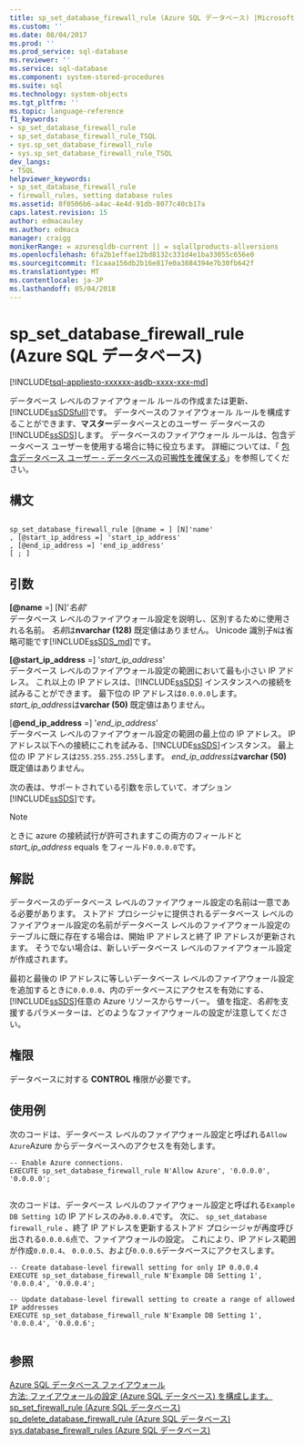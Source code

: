 ```yaml
---
title: sp_set_database_firewall_rule (Azure SQL データベース) |Microsoft ドキュメント
ms.custom: ''
ms.date: 08/04/2017
ms.prod: ''
ms.prod_service: sql-database
ms.reviewer: ''
ms.service: sql-database
ms.component: system-stored-procedures
ms.suite: sql
ms.technology: system-objects
ms.tgt_pltfrm: ''
ms.topic: language-reference
f1_keywords:
- sp_set_database_firewall_rule
- sp_set_database_firewall_rule_TSQL
- sys.sp_set_database_firewall_rule
- sys.sp_set_database_firewall_rule_TSQL
dev_langs:
- TSQL
helpviewer_keywords:
- sp_set_database_firewall_rule
- firewall_rules, setting database rules
ms.assetid: 8f0506b6-a4ac-4e4d-91db-8077c40cb17a
caps.latest.revision: 15
author: edmacauley
ms.author: edmaca
manager: craigg
monikerRange: = azuresqldb-current || = sqlallproducts-allversions
ms.openlocfilehash: 6fa2b1effae12bd8132c331d4e1ba33055c656e0
ms.sourcegitcommit: f1caaa156db2b16e817e0a3884394e7b30fb642f
ms.translationtype: MT
ms.contentlocale: ja-JP
ms.lasthandoff: 05/04/2018
---
```

# <a name="spsetdatabasefirewallrule-azure-sql-database"></a>sp_set_database_firewall_rule (Azure SQL データベース)
[!INCLUDE[tsql-appliesto-xxxxxx-asdb-xxxx-xxx-md](../../includes/tsql-appliesto-xxxxxx-asdb-xxxx-xxx-md.md)]

  データベース レベルのファイアウォール ルールの作成または更新、[!INCLUDE[ssSDSfull](../../includes/sssdsfull-md.md)]です。 データベースのファイアウォール ルールを構成することができます、**マスター**データベースとのユーザー データベースの[!INCLUDE[ssSDS](../../includes/sssds-md.md)]します。 データベースのファイアウォール ルールは、包含データベース ユーザーを使用する場合に特に役立ちます。 詳細については、「 [包含データベース ユーザー - データベースの可搬性を確保する](../../relational-databases/security/contained-database-users-making-your-database-portable.md)」を参照してください。  
  
## <a name="syntax"></a>構文  
  
```  
  
sp_set_database_firewall_rule [@name = ] [N]'name'  
, [@start_ip_address =] 'start_ip_address'  
, [@end_ip_address =] 'end_ip_address'
[ ; ]  
```  
  
## <a name="arguments"></a>引数  
 **[@name**  =] [N]'*名前*'  
 データベース レベルのファイアウォール設定を説明し、区別するために使用される名前。 *名前*は**nvarchar (128)** 既定値はありません。 Unicode 識別子`N`は省略可能です[!INCLUDE[ssSDS_md](../../includes/sssds-md.md)]です。 
  
 **[@start_ip_address**  =] '*start_ip_address*'  
 データベース レベルのファイアウォール設定の範囲において最も小さい IP アドレス。 これ以上の IP アドレスは、[!INCLUDE[ssSDS](../../includes/sssds-md.md)] インスタンスへの接続を試みることができます。 最下位の IP アドレスは`0.0.0.0`します。 *start_ip_address*は**varchar (50)** 既定値はありません。  
  
 [**@end_ip_address** =] '*end_ip_address*'  
 データベース レベルのファイアウォール設定の範囲の最上位の IP アドレス。 IP アドレス以下への接続にこれを試みる、[!INCLUDE[ssSDS](../../includes/sssds-md.md)]インスタンス。 最上位の IP アドレスは`255.255.255.255`します。 *end_ip_address*は**varchar (50)** 既定値はありません。  
  
 次の表は、サポートされている引数を示していて、オプション[!INCLUDE[ssSDS](../../includes/sssds-md.md)]です。  
  
> [!NOTE]  
>  ときに azure の接続試行が許可されますこの両方のフィールドと*start_ip_address* equals をフィールド`0.0.0.0`です。  
  
## <a name="remarks"></a>解説  
 データベースのデータベース レベルのファイアウォール設定の名前は一意である必要があります。 ストアド プロシージャに提供されるデータベース レベルのファイアウォール設定の名前がデータベース レベルのファイアウォール設定のテーブルに既に存在する場合は、開始 IP アドレスと終了 IP アドレスが更新されます。 そうでない場合は、新しいデータベース レベルのファイアウォール設定が作成されます。  
  
 最初と最後の IP アドレスに等しいデータベース レベルのファイアウォール設定を追加するときに`0.0.0.0`、内のデータベースにアクセスを有効にする、[!INCLUDE[ssSDS](../../includes/sssds-md.md)]任意の Azure リソースからサーバー。 値を指定、*名前*を支援するパラメーターは、どのようなファイアウォールの設定が注意してください。  
  
## <a name="permissions"></a>権限  
 データベースに対する **CONTROL** 権限が必要です。  
  
## <a name="examples"></a>使用例  
 次のコードは、データベース レベルのファイアウォール設定と呼ばれる`Allow Azure`Azure からデータベースへのアクセスを有効します。  
  
```  
-- Enable Azure connections.  
EXECUTE sp_set_database_firewall_rule N'Allow Azure', '0.0.0.0', '0.0.0.0';  
  
```  
  
 次のコードは、データベース レベルのファイアウォール設定と呼ばれる`Example DB Setting 1`の IP アドレスのみ`0.0.0.4`です。 次に、 `sp_set_database firewall_rule` 、終了 IP アドレスを更新するストアド プロシージャが再度呼び出される`0.0.0.6`点で、ファイアウォールの設定。 これにより、IP アドレス範囲が作成`0.0.0.4`、 `0.0.0.5`、および`0.0.0.6`データベースにアクセスします。
  
```  
-- Create database-level firewall setting for only IP 0.0.0.4  
EXECUTE sp_set_database_firewall_rule N'Example DB Setting 1', '0.0.0.4', '0.0.0.4';  
  
-- Update database-level firewall setting to create a range of allowed IP addresses
EXECUTE sp_set_database_firewall_rule N'Example DB Setting 1', '0.0.0.4', '0.0.0.6';  
  
```  
  
## <a name="see-also"></a>参照  
 [Azure SQL データベース ファイアウォール](https://azure.microsoft.com/documentation/articles/sql-database-firewall-configure/)   
 [方法: ファイアウォールの設定 (Azure SQL データベース) を構成します。](https://azure.microsoft.com/documentation/articles/sql-database-configure-firewall-settings/)   
 [sp_set_firewall_rule &#40;Azure SQL データベース&#41;](../../relational-databases/system-stored-procedures/sp-set-firewall-rule-azure-sql-database.md)   
 [sp_delete_database_firewall_rule &#40;Azure SQL データベース&#41;](../../relational-databases/system-stored-procedures/sp-delete-database-firewall-rule-azure-sql-database.md)   
 [sys.database_firewall_rules &#40;Azure SQL データベース&#41;](../../relational-databases/system-catalog-views/sys-database-firewall-rules-azure-sql-database.md)  
  
  
